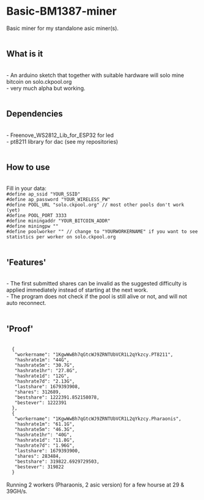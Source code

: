 # Basic-BM1387-miner
Basic miner for my standalone asic miner(s).<br>
<br>
<h2>What is it</h2><br>
- An arduino sketch that together with suitable hardware will solo mine bitcoin on solo.ckpool.org<br>
- very much alpha but working.<br>
<br>
<h2>Dependencies</h2><br>
- Freenove_WS2812_Lib_for_ESP32 for led<br>
- pt8211 library for dac (see my repositories)<br>
<br>
<h2>How to use</h2><br>
Fill in your data:<br>
<code>#define ap_ssid "YOUR_SSID"
#define ap_password "YOUR_WIRELESS_PW"
#define POOL_URL "solo.ckpool.org" // most other pools don't work (yet)
#define POOL_PORT 3333
#define miningaddr "YOUR_BITCOIN_ADDR"
#define miningpw ""
#define poolworker "" // change to "YOURWORKERNAME" if you want to see statistics per worker on solo.ckpool.org
</code><br>
<h2>'Features'</h2><br>
- The first submitted shares can be invalid as the suggested difficulty is applied immediately instead of starting at the next work.<br>
- The program does not check if the pool is still alive or not, and will not auto reconnect.<br>
<br>
<h2>'Proof'</h2><br>
<code>  {
   "workername": "1KgwWwBh7qGtcWJ9ZRNTUbVCR1L2qYkzcy.PT8211",
   "hashrate1m": "44G",
   "hashrate5m": "30.7G",
   "hashrate1hr": "27.8G",
   "hashrate1d": "12G",
   "hashrate7d": "2.13G",
   "lastshare": 1679393908,
   "shares": 312689,
   "bestshare": 1222391.852158078,
   "bestever": 1222391
  },
  {
   "workername": "1KgwWwBh7qGtcWJ9ZRNTUbVCR1L2qYkzcy.Pharaonis",
   "hashrate1m": "61.1G",
   "hashrate5m": "46.3G",
   "hashrate1hr": "40G",
   "hashrate1d": "11.8G",
   "hashrate7d": "1.96G",
   "lastshare": 1679393900,
   "shares": 283484,
   "bestshare": 319822.6929729503,
   "bestever": 319822
  }
</code><br>
Running 2 workers (Pharaonis, 2 asic version) for a few hourse at 29 & 39GH/s.

